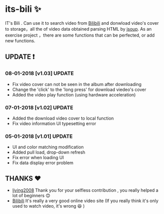 # its-bili :sparkles:
 IT's Bili . Can use it to search video from [Bilibili](http://www.bilibili.com/)  and donwload video's cover to storage，all the of video data obtained parsing HTML by [jsoup](https://jsoup.org/). As an exercise project ，there are some functions that can be perfected, or add new functions. 

## UPDATE :exclamation:
### 08-01-2018 [v1.03] UPDATE
* Fix video cover can not be seen in the album after downloading 
* Change the 'click' to the 'long press' for download viedeo's cover
* Added the video play function (using hardware acceleration)

### 07-01-2018 [v1.02] UPDATE
* Added the download video cover to local function 
* Fix video information UI typesetting error

### 05-01-2018 [v1.01] UPDATE
* UI and color matching modification  
* Added pull load, drop-down refresh 
* Fix error when loading UI
* Fix data display error problem 

## THANKS :heart:
* [liying2008](https://github.com/liying2008)  Thank you for your selfless contribution , you really helped a lot of beginners :blush:
* [Bilibili](https://www.bilibili.com/) It's really a very good online video site (If you really think it's only used to watch video, it's wrong  :laughing: )
